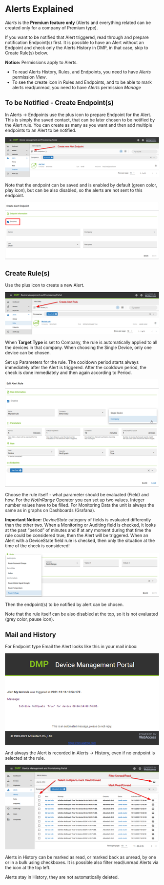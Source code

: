 # Alerts Explained 

*Alerts* is the **Premium feature only** (Alerts and everything related can be created only for a company of Premium type).

If you want to be notified that Alert triggered, read through and prepare notification Endpoint(s) first. It is possible to have an Alert without an Endpoint and check only the Alerts History in DMP, in that case, skip to Create Rule(s) below.

**Notice:** Permissions apply to Alerts.
* To read Alerts History, Rules, and Endpoints, you need to have *Alerts* permission *View*. 
* To see the create icon in Rules and Endpoints, and to be able to mark alerts read/unread, you need to have *Alerts* permission *Manage*


## To be Notified - Create Endpoint(s)

In Alerts -> Endpoints use the plus icon to prepare Endpoint for the Alert. This is simply the saved contact, that can be later chosen to be notified by the Alert rule. You can create as many as you want and then add multiple endpoints to an Alert to be notified. 

![Alerts create](./alerts_endpoint_create.png "Alerts create")

Note that the endpoint can be saved and is enabled by default (green color, play icon), but can be also disabled, so the alerts are not sent to this endpoint.

![Alerts endpoint](./alerts_endpoint.png "Alerts endpoint")

## Create Rule(s)

Use the plus icon to create a new Alert.

![Alerts rule create](./alerts_rule_create.png "Alerts rule create")

When **Target Type** is set to Company, the rule is automatically applied to all the devices in that company. When choosing the Single Device, only one device can be chosen.

Set up Parameters for the rule. The cooldown period starts always immediately after the Alert is triggered. After the cooldown period, the check is done immediately and then again according to Period.

![Alerts rule](./alerts_rule.png "Alerts rule")

Choose the rule itself - what parameter should be evaluated (Field) and how. For the *NotInRange* Operator you can set up two values. Integer number values have to be filled. 
For Monitoring Data the unit is always the same as in graphs on Dashboards (Grafana).

**Important Notice:** *DeviceState* category of fields is evaluated differently than the other two. When a Monitoring or Auditing field is checked, it looks at the past “period” of minutes and if at any moment during that time the rule could be considered true, then the Alert will be triggered. When an Alert with a DeviceState field rule is checked, then only the situation at the time of the check is considered!

![Alerts rule](./alerts_rule_rule.png "Alerts rule")

Then the endpoint(s) to be notified by alert can be chosen. 

Note that the rule itself can be also disabled at the top, so it is not evaluated (grey color, pause icon).


## Mail and History

For Endpoint type Email the Alert looks like this in your mail inbox:

![Alerts mail](./alerts_mail.png "Alerts mail")

And always the Alert is recorded in Alerts -> History, even if no endpoint is selected at the rule.

![Alerts history](./alerts_history.png "Alerts history")

Alerts in History can be marked as read, or marked back as unread, by one or in a bulk using checkboxes. It is possible also filter read/unread Alerts via the icon at the top left.

Alerts stay in History, they are not automatically deleted.